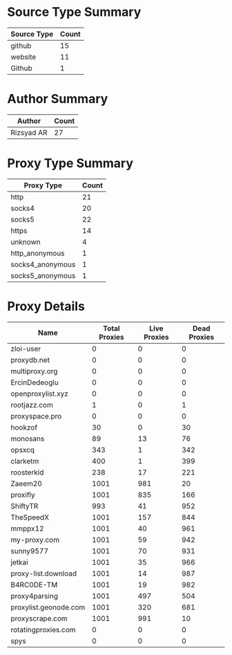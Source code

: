 # Source Type Summary

| Source Type | Count |
|-------------|-------|
| github | 15 |
| website | 11 |
| Github | 1 |


# Author Summary

| Author | Count |
|--------|-------|
| Rizsyad AR | 27 |


# Proxy Type Summary

| Proxy Type | Count |
|------------|-------|
| http | 21 |
| socks4 | 20 |
| socks5 | 22 |
| https | 14 |
| unknown | 4 |
| http_anonymous | 1 |
| socks4_anonymous | 1 |
| socks5_anonymous | 1 |


# Proxy Details

| Name | Total Proxies | Live Proxies | Dead Proxies |
|------|---------------|--------------|---------------|
| zloi-user | 0 | 0 | 0 |
| proxydb.net | 0 | 0 | 0 |
| multiproxy.org | 0 | 0 | 0 |
| ErcinDedeoglu | 0 | 0 | 0 |
| openproxylist.xyz | 0 | 0 | 0 |
| rootjazz.com | 1 | 0 | 1 |
| proxyspace.pro | 0 | 0 | 0 |
| hookzof | 30 | 0 | 30 |
| monosans | 89 | 13 | 76 |
| opsxcq | 343 | 1 | 342 |
| clarketm | 400 | 1 | 399 |
| roosterkid | 238 | 17 | 221 |
| Zaeem20 | 1001 | 981 | 20 |
| proxifly | 1001 | 835 | 166 |
| ShiftyTR | 993 | 41 | 952 |
| TheSpeedX | 1001 | 157 | 844 |
| mmppx12 | 1001 | 40 | 961 |
| my-proxy.com | 1001 | 59 | 942 |
| sunny9577 | 1001 | 70 | 931 |
| jetkai | 1001 | 35 | 966 |
| proxy-list.download | 1001 | 14 | 987 |
| B4RC0DE-TM | 1001 | 19 | 982 |
| proxy4parsing | 1001 | 497 | 504 |
| proxylist.geonode.com | 1001 | 320 | 681 |
| proxyscrape.com | 1001 | 991 | 10 |
| rotatingproxies.com | 0 | 0 | 0 |
| spys | 0 | 0 | 0 |
